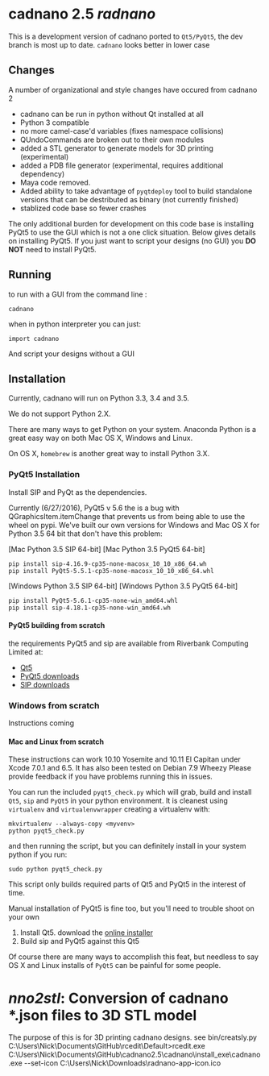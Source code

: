 # cadnano 2.5  *radnano*
This is a development version of cadnano ported to `Qt5/PyQt5`,
the dev branch is most up to date.  `cadnano` looks better in lower case

## Changes
A number of organizational and style changes have occured from cadnano 2

* cadnano can be run in python without Qt installed at all
* Python 3 compatible
* no more camel-case'd variables (fixes namespace collisions)
* QUndoCommands are broken out to their own modules
* added a STL generator to generate models for 3D printing (experimental)
* added a PDB file generator (experimental, requires additional dependency)
* Maya code removed.
* Added ability to take advantage of `pyqtdeploy` tool to build standalone
versions that can be destributed as binary (not currently finished)
* stablized code base so fewer crashes

The only additional burden for development on this code base is installing PyQt5
to use the GUI which is not a one click situation.  Below gives details on
installing PyQt5.  If you just want to script your designs (no GUI) you
**DO NOT** need to install PyQt5.

## Running

to run with a GUI from the command line :

    cadnano

when in python interpreter you can just:

    import cadnano

And script your designs without a GUI

## Installation

Currently, cadnano will run on Python 3.3, 3.4 and 3.5.

We do not support Python 2.X.

There are many ways to get Python on your system.  Anaconda Python is a great
easy way on both Mac OS X, Windows and Linux.

On OS X, `homebrew` is another great way to install Python 3.X.

### PyQt5 Installation

Install SIP and PyQt as the dependencies.

Currently (6/27/2016), PyQt5 v 5.6  the is a bug with QGraphicsItem.itemChange
that prevents us from being able to use the wheel on pypi.  We've built our
own versions for Windows and Mac OS X for Python 3.5 64 bit that don't have this
problem:

[Mac Python 3.5 SIP 64-bit]
[Mac Python 3.5 PyQt5 64-bit]

    pip install sip-4.16.9-cp35-none-macosx_10_10_x86_64.wh
    pip install PyQt5-5.5.1-cp35-none-macosx_10_10_x86_64.whl

[Windows Python 3.5 SIP 64-bit]
[Windows Python 3.5 PyQt5 64-bit]

    pip install PyQt5-5.6.1-cp35-none-win_amd64.whl
    pip install sip-4.18.1-cp35-none-win_amd64.wh


#### PyQt5 building from scratch

the requirements PyQt5 and sip are available from Riverbank Computing Limited at:

* [Qt5](https://www.qt.io/download/)
* [PyQt5 downloads](http://www.riverbankcomputing.com/software/pyqt/download5)
* [SIP downloads](http://www.riverbankcomputing.com/software/sip/download)

### Windows from scratch

Instructions coming

#### Mac and Linux from scratch

These instructions can work 10.10 Yosemite and  10.11 El Capitan
under Xcode 7.0.1 and 6.5.  It has also been tested on Debian 7.9 Wheezy
Please provide feedback if you have problems running this in issues.

You can run the included `pyqt5_check.py` which will grab, build and install
`Qt5`, `sip` and `PyQt5` in your python environment.  It is cleanest using
`virtualenv` and `virtualenvwrapper` creating a virtualenv with:

    mkvirtualenv --always-copy <myvenv>
    python pyqt5_check.py

and then running the script, but you can definitely install in your system
python if you run:

    sudo python pyqt5_check.py

This script only builds required parts of Qt5 and PyQt5 in the interest of time.

Manual installation of PyQt5 is fine too, but you'll need to trouble shoot on
your own

1.  Install Qt5. download the [online installer](http://www.qt.io/download-open-source/)
2.  Build sip and PyQt5 against this Qt5

Of course there are many ways to accomplish this feat, but needless to say
OS X and Linux installs of `PyQt5` can be painful for some people.

# *nno2stl*: Conversion of cadnano *.json files to 3D STL model

The purpose of this is for 3D printing cadnano designs.  see bin/creatsly.py
C:\Users\Nick\Documents\GitHub\rcedit\Default>rcedit.exe C:\Users\Nick\Documents\GitHub\cadnano2.5\cadnano\install_exe\cadnano.exe --set-icon C:\Users\Nick\Downloads\radnano-app-icon.ico

